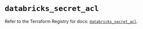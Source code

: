 # `databricks_secret_acl`

Refer to the Terraform Registry for docs: [`databricks_secret_acl`](https://registry.terraform.io/providers/databricks/databricks/1.77.0/docs/resources/secret_acl).

